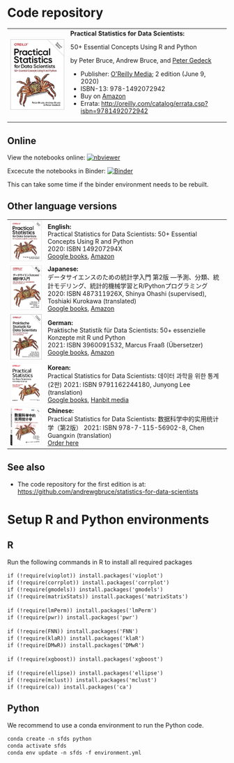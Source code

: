 # Code repository
<table width='100%'>
 <tr>
  <td><img src='/images/OReilly-english.jpg' width=300></td>
  <td>
   <b>Practical Statistics for Data Scientists:</b>

50+ Essential Concepts Using R and Python

by Peter Bruce, Andrew Bruce, and [Peter Gedeck](https://www.amazon.com/Peter-Gedeck/e/B082BJZJKX/)

- Publisher: [O'Reilly Media](https://oreil.ly/practicalStats_dataSci_2e); 2 edition (June 9, 2020)
- ISBN-13: 978-1492072942
- Buy on [Amazon](https://www.amazon.com/Practical-Statistics-Data-Scientists-Essential/dp/149207294X)
- Errata: http://oreilly.com/catalog/errata.csp?isbn=9781492072942
    </td>
  </tr>
</table>


## Online
View the notebooks online:
[![nbviewer](https://raw.githubusercontent.com/jupyter/design/master/logos/Badges/nbviewer_badge.svg)](https://nbviewer.jupyter.org/github/gedeck/practical-statistics-for-data-scientists/tree/master/)

Excecute the notebooks in Binder:
[![Binder](https://mybinder.org/badge_logo.svg)](https://mybinder.org/v2/gh/gedeck/practical-statistics-for-data-scientists/HEAD)

 This can take some time if the binder environment needs to be rebuilt.

## Other language versions
<table>
  <tr>
   <td><img src='/images/OReilly-english.jpg' width=200></td>
  <td><b>English:</b><br>
   Practical Statistics for Data Scientists: 50+ Essential Concepts Using R and Python<br>
   2020: ISBN 149207294X<br>
   <a href='https://www.google.com/books/edition/Practical_Statistics_for_Data_Scientists/F2bcDwAAQBAJ?hl=en'>Google books</a>,
   <a href='https://www.amazon.com/Practical-Statistics-Data-Scientists-Essential/dp/149207294X'>Amazon</a>
  </td>
 </tr>

 <tr>
  <td><img src='/images/OReilly-japanese.jpg' width=200></td>
  <td><b>Japanese:</b><br>
   データサイエンスのための統計学入門 第2版 ―予測、分類、統計モデリング、統計的機械学習とR/Pythonプログラミング <br>
   2020: ISBN 487311926X,
   Shinya Ohashi (supervised), Toshiaki Kurokawa (translated)<br>
   <a href='https://www.google.com/books/edition/%E3%83%87%E3%83%BC%E3%82%BF%E3%82%B5%E3%82%A4%E3%82%A8%E3%83%B3%E3%82%B9%E3%81%AE%E3%81%9F%E3%82%81%E3%81%AE%E7%B5%B1/d7EJzgEACAAJ?hl=en'>Google books</a>,
   <a href='https://www.amazon.co.jp/%E3%83%87%E3%83%BC%E3%82%BF%E3%82%B5%E3%82%A4%E3%82%A8%E3%83%B3%E3%82%B9%E3%81%AE%E3%81%9F%E3%82%81%E3%81%AE%E7%B5%B1%E8%A8%88%E5%AD%A6%E5%85%A5%E9%96%80-%E2%80%95%E4%BA%88%E6%B8%AC%E3%80%81%E5%88%86%E9%A1%9E%E3%80%81%E7%B5%B1%E8%A8%88%E3%83%A2%E3%83%87%E3%83%AA%E3%83%B3%E3%82%B0%E3%80%81%E7%B5%B1%E8%A8%88%E7%9A%84%E6%A9%9F%E6%A2%B0%E5%AD%A6%E7%BF%92%E3%81%A8R-Python%E3%83%97%E3%83%AD%E3%82%B0%E3%83%A9%E3%83%9F%E3%83%B3%E3%82%B0-Peter-Bruce/dp/487311926X'>Amazon</a>
  </td>
 </tr>
 <tr>
  <td><img src='/images/OReilly-german.jpg' width=200></td>
  <td><b>German:</b><br>
   Praktische Statistik für Data Scientists: 50+ essenzielle Konzepte mit R und Python <br>
   2021: ISBN 3960091532, Marcus Fraaß (Übersetzer)<br>
   <a href='https://www.google.com/books/edition/Praktische_Statistik_f%C3%BCr_Data_Scientist/yeMCzgEACAAJ?hl=en'>Google books</a>,
   <a href='https://www.amazon.de/Praktische-Statistik-f%C3%BCr-Data-Scientists/dp/3960091532'>Amazon</a>
  </td>
 </tr>
 <tr>
  <td><img src='/images/OReilly-korean.jpg' width=200></td>
  <td><b>Korean:</b><br>
   Practical Statistics for Data Scientists: 데이터 과학을 위한 통계(2판)
   2021: ISBN 9791162244180, Junyong Lee (translation)
   <br>
   <a href='https://www.google.com/books/edition/%EB%8D%B0%EC%9D%B4%ED%84%B0_%EA%B3%BC%ED%95%99%EC%9D%84_%EC%9C%84%ED%95%9C_%ED%86%B5%EA%B3%84_2%ED%8C%90/9E9qzgEACAAJ?hl=en'>Google books</a>,
   <a href='https://www.hanbit.co.kr/store/books/look.php?p_code=B2862122581'>Hanbit media</a>

  </td>
 </tr>
 <tr>
  <td><img src='/images/OReilly-chinese.png' width=200></td>
  <td><b>Chinese:</b><br>
   Practical Statistics for Data Scientists: 数据科学中的实用统计学（第2版）
   2021: ISBN 978-7-115-56902-8, Chen Guangxin (translation)
   <br>
   <!-- <a href='https://www.google.com/books/edition/'>Google books</a>, -->
   <a href='https://item.jd.com/12971155.html'>Order here</a>

  </td>
 </tr>
</table>

## See also
- The code repository for the first edition is at: https://github.com/andrewgbruce/statistics-for-data-scientists


# Setup R and Python environments
## R
Run the following commands in R to install all required packages
```
if (!require(vioplot)) install.packages('vioplot')
if (!require(corrplot)) install.packages('corrplot')
if (!require(gmodels)) install.packages('gmodels')
if (!require(matrixStats)) install.packages('matrixStats')

if (!require(lmPerm)) install.packages('lmPerm')
if (!require(pwr)) install.packages('pwr')

if (!require(FNN)) install.packages('FNN')
if (!require(klaR)) install.packages('klaR')
if (!require(DMwR)) install.packages('DMwR')

if (!require(xgboost)) install.packages('xgboost')

if (!require(ellipse)) install.packages('ellipse')
if (!require(mclust)) install.packages('mclust')
if (!require(ca)) install.packages('ca')
```

## Python
We recommend to use a conda environment to run the Python code.
```
conda create -n sfds python
conda activate sfds
conda env update -n sfds -f environment.yml
```
